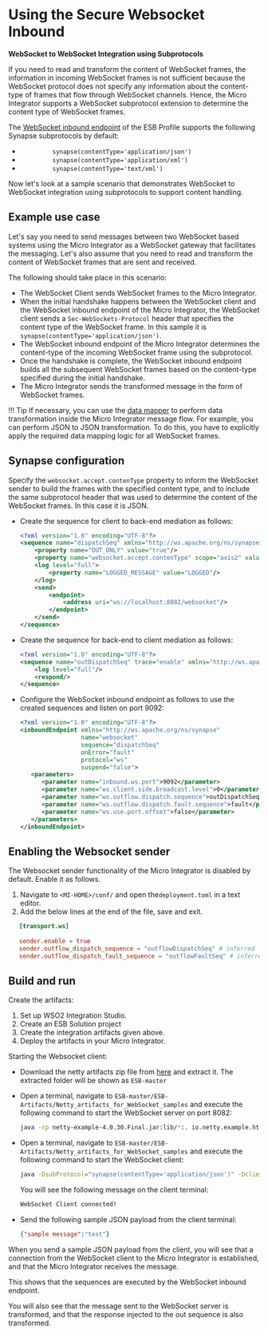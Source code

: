 # Using the Secure Websocket Inbound

**WebSocket to WebSocket Integration using Subprotocols** 

If you need to read and transform the content of WebSocket frames, the
information in incoming WebSocket frames is not sufficient because the
WebSocket protocol does not specify any information about the
content-type of frames that flow through WebSocket channels. Hence, the
Micro Integrator supports a WebSocket
subprotocol extension to determine the content type of WebSocket frames.

The [WebSocket inbound endpoint](_WebSocket_Inbound_Protocol_) of the
ESB Profile supports the following Synapse subprotocols by default:

-   `          synapse(contentType='application/json')         `
-   `          synapse(contentType='application/xml')         `
-   `          synapse(contentType='text/xml')         `

Now let's look at a sample scenario that demonstrates WebSocket to
WebSocket integration using subprotocols to support content handling.

## Example use case

Let's say you need to send messages between two WebSocket based systems
using the Micro Integrator as a WebSocket gateway that facilitates
the messaging. Let's also assume that you need to read and transform the
content of WebSocket frames that are sent and received.

The following should take place in this scenario:

-   The WebSocket Client sends WebSocket frames to the Micro Integrator.
-   When the initial handshake happens between the WebSocket client and
    the WebSocket inbound endpoint of the Micro Integrator, the WebSocket client sends a `Sec-WebSockets-Protocol` header
    that specifies the content type of the WebSocket frame. In this sample it is
    `synapse(contentType='application/json')`.
-   The WebSocket inbound endpoint of the Micro Integrator determines the content-type of the incoming WebSocket frame using the subprotocol.
-   Once the handshake is complete, the WebSocket inbound endpoint builds all the subsequent WebSocket frames based on the content-type specified during the initial handshake.
-   The Micro Integrator sends the transformed message in the form of WebSocket frames.

!!! Tip
    If necessary, you can use the [data mapper](../../references/mediators/data-Mapper-Mediator) to perform data transformation inside the Micro Integrator message flow. For example, you can perform JSON to JSON transformation. To do this, you have to explicitly apply the required data mapping logic for all WebSocket frames.

## Synapse configuration

Specify the `websocket.accept.contenType` property to inform the WebSocket sender to build the frames with the specified content type, and to include the same subprotocol header that was used to determine the content of the WebSocket frames. In this case it is JSON.

-   Create the sequence for client to back-end mediation as follows:

    ```xml
    <?xml version="1.0" encoding="UTF-8"?>
    <sequence name="dispatchSeq" xmlns="http://ws.apache.org/ns/synapse">
        <property name="OUT_ONLY" value="true"/>
        <property name="websocket.accept.contenType" scope="axis2" value="application/json"/>
        <log level="full">
            <property name="LOGGED_MESSAGE" value="LOGGED"/>
        </log>
        <send>
            <endpoint>
                <address uri="ws://localhost:8082/websocket"/>
            </endpoint>
        </send>
    </sequence>
    ```
    
-   Create the sequence for back-end to client mediation as follows:

    ```xml
    <?xml version="1.0" encoding="UTF-8"?>
    <sequence name="outDispatchSeq" trace="enable" xmlns="http://ws.apache.org/ns/synapse">
        <log level="full"/>
        <respond/>
    </sequence>
    ```

-   Configure the WebSocket inbound endpoint as follows to use the created sequences and listen on port 9092:

    ```xml
    <?xml version="1.0" encoding="UTF-8"?>
    <inboundEndpoint xmlns="http://ws.apache.org/ns/synapse"
                     name="websocket"
                     sequence="dispatchSeq"
                     onError="fault"
                     protocol="ws"
                     suspend="false">
       <parameters>
          <parameter name="inbound.ws.port">9092</parameter>
          <parameter name="ws.client.side.broadcast.level">0</parameter>
          <parameter name="ws.outflow.dispatch.sequence">outDispatchSeq</parameter>
          <parameter name="ws.outflow.dispatch.fault.sequence">fault</parameter>
          <parameter name="ws.use.port.offset">false</parameter>
       </parameters>
    </inboundEndpoint>
    ```
    
## Enabling the Websocket sender
The Websocket sender functionality of the Micro Integrator is disabled by default. Enable it as follows. 
1. Navigate to 
`<MI-HOME>/conf/` and open the`deployment.toml` in a text editor.
2. Add the below lines at the end of the file, save and exit.
```toml
   [transport.ws]
   
   sender.enable = true
   sender.outflow_dispatch_sequence = "outflowDispatchSeq" # inferred
   sender.outflow_dispatch_fault_sequence = "outflowFaultSeq" # inferred
```

## Build and run

Create the artifacts:

1. Set up WSO2 Integration Studio.
2. Create an ESB Solution project
3. Create the integration artifacts given above.
4. Deploy the artifacts in your Micro Integrator.

Starting the Websocket client:
-   Download the netty artifacts zip file from [here](https://github.com/wso2-docs/ESB) and extract it. The extracted folder will be shown as `ESB-master`
-   Open a terminal, navigate to `ESB-master/ESB-Artifacts/Netty_artifacts_for_WebSocket_samples` and execute the following command to start the WebSocket server on port 8082:
    ```bash
    java -cp netty-example-4.0.30.Final.jar:lib/*:. io.netty.example.http.websocketx.server.WebSocketServer
    ```
-   Open a terminal, navigate to `ESB-master/ESB-Artifacts/Netty_artifacts_for_WebSocket_samples` and execute the following command to start the WebSocket
    client:

    ```bash
    java -DsubProtocol="synapse(contentType='application/json')" -DclientPort=9092 -cp netty-example-4.0.30.Final.jar:lib/*:. io.netty.example.http.websocketx.client.WebSocketClient
    ```

    You will see the following message on the client terminal:

    ```bash
    WebSocket Client connected!
    ```

-   Send the following sample JSON payload from the client terminal:

    ```json
    {"sample message":"test"}
    ```

When you send a sample JSON payload from the client, you will see that a
connection from the WebSocket client to the Micro Integrator is
established, and that the Micro Integrator receives the message.

This shows that the sequences are executed by the WebSocket inbound
endpoint.

You will also see that the message sent to the WebSocket server is
transformed, and that the response injected to the out sequence is also
transformed.